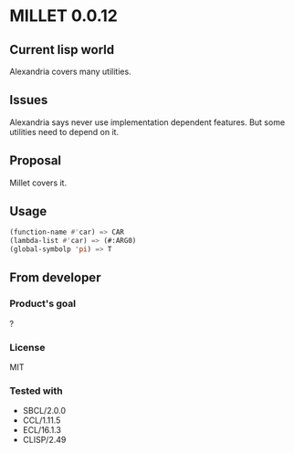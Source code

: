 # MILLET 0.0.12
## Current lisp world
Alexandria covers many utilities.
## Issues
Alexandria says never use implementation dependent features.
But some utilities need to depend on it.
## Proposal
Millet covers it.

## Usage

```lisp
(function-name #'car) => CAR
(lambda-list #'car) => (#:ARG0)
(global-symbolp 'pi) => T
```

## From developer
### Product's goal
?
### License
MIT

### Tested with
* SBCL/2.0.0
* CCL/1.11.5
* ECL/16.1.3
* CLISP/2.49
